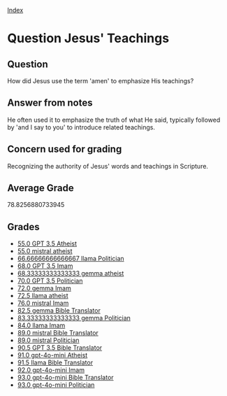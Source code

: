 
[Index](../../index.md)
# Question Jesus' Teachings
## Question
How did Jesus use the term 'amen' to emphasize His teachings?

## Answer from notes
He often used it to emphasize the truth of what He said, typically followed by 'and I say to you' to introduce related teachings.

## Concern used for grading
Recognizing the authority of Jesus' words and teachings in Scripture.

## Average Grade
78.8256880733945

## Grades
 * [55.0 GPT 3.5 Atheist](../answers/GPT_3.5_Atheist/Jesus__Teachings.md)
 * [55.0 mistral atheist](../answers/mistral_atheist/Jesus__Teachings.md)
 * [66.66666666666667 llama Politician](../answers/llama_Politician/Jesus__Teachings.md)
 * [68.0 GPT 3.5 Imam](../answers/GPT_3.5_Imam/Jesus__Teachings.md)
 * [68.33333333333333 gemma atheist](../answers/gemma_atheist/Jesus__Teachings.md)
 * [70.0 GPT 3.5 Politician](../answers/GPT_3.5_Politician/Jesus__Teachings.md)
 * [72.0 gemma Imam](../answers/gemma_Imam/Jesus__Teachings.md)
 * [72.5 llama atheist](../answers/llama_atheist/Jesus__Teachings.md)
 * [76.0 mistral Imam](../answers/mistral_Imam/Jesus__Teachings.md)
 * [82.5 gemma Bible Translator](../answers/gemma_Bible_Translator/Jesus__Teachings.md)
 * [83.33333333333333 gemma Politician](../answers/gemma_Politician/Jesus__Teachings.md)
 * [84.0 llama Imam](../answers/llama_Imam/Jesus__Teachings.md)
 * [89.0 mistral Bible Translator](../answers/mistral_Bible_Translator/Jesus__Teachings.md)
 * [89.0 mistral Politician](../answers/mistral_Politician/Jesus__Teachings.md)
 * [90.5 GPT 3.5 Bible Translator](../answers/GPT_3.5_Bible_Translator/Jesus__Teachings.md)
 * [91.0 gpt-4o-mini Atheist](../answers/gpt-4o-mini_Atheist/Jesus__Teachings.md)
 * [91.5 llama Bible Translator](../answers/llama_Bible_Translator/Jesus__Teachings.md)
 * [92.0 gpt-4o-mini Imam](../answers/gpt-4o-mini_Imam/Jesus__Teachings.md)
 * [93.0 gpt-4o-mini Bible Translator](../answers/gpt-4o-mini_Bible_Translator/Jesus__Teachings.md)
 * [93.0 gpt-4o-mini Politician](../answers/gpt-4o-mini_Politician/Jesus__Teachings.md)
